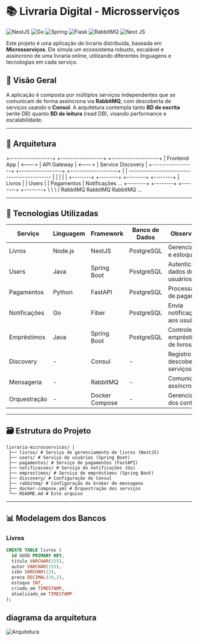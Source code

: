 # 📚 Livraria Digital - Microsserviços
![NestJS](https://img.shields.io/badge/nestjs-%23E0234E.svg?style=for-the-badge&logo=nestjs&logoColor=white)
![Go](https://img.shields.io/badge/go-%2300ADD8.svg?style=for-the-badge&logo=go&logoColor=white)
![Spring](https://img.shields.io/badge/spring-%236DB33F.svg?style=for-the-badge&logo=spring&logoColor=white)
![Flask](https://img.shields.io/badge/flask-%23000.svg?style=for-the-badge&logo=flask&logoColor=white)
![RabbitMQ](https://img.shields.io/badge/Rabbitmq-FF6600?style=for-the-badge&logo=rabbitmq&logoColor=white)
![Next JS](https://img.shields.io/badge/Next-black?style=for-the-badge&logo=next.js&logoColor=white)

Este projeto é uma aplicação de livraria distribuída, baseada em **Microsserviços**. Ele simula um ecossistema robusto, escalável e assíncrono de uma livraria online, utilizando diferentes linguagens e tecnologias em cada serviço.


## 📌 Visão Geral

A aplicação é composta por múltiplos serviços independentes que se comunicam de forma assíncrona via **RabbitMQ**, com descoberta de serviços usando o **Consul**. A arquitetura contempla tanto **BD de escrita** (write DB) quanto **BD de leitura** (read DB), visando performance e escalabilidade.

---

## 🧱 Arquitetura

+------------------+ +------------------+ +--------------------+ | Frontend App | <---> | API Gateway | <---> | Service Discovery | +------------------+ +------------------+ +--------------------+ | | --------------------------------------------- | | | | | +--------+ +--------+ +--------+ +--------+
| Livros | | Users | | Pagamentos | Notificações ... +--------+ +--------+ +--------+ +--------+ \ \ \ / RabbitMQ RabbitMQ RabbitMQ ...


---

## 🔧 Tecnologias Utilizadas

| Serviço         | Linguagem | Framework       | Banco de Dados | Observações                        |
|----------------|-----------|------------------|----------------|------------------------------------|
| Livros         | Node.js   | NestJS           | PostgreSQL     | Gerencia livros e estoque          |
| Users          | Java      | Spring Boot      | PostgreSQL     | Autenticação e dados dos usuários  |
| Pagamentos     | Python    | FastAPI          | PostgreSQL     | Processamento de pagamentos        |
| Notificações   | Go        | Fiber            | PostgreSQL     | Envia notificações aos usuários    |
| Empréstimos    | Java      | Spring Boot      | PostgreSQL     | Controle de empréstimos de livros  |
| Discovery      | -         | Consul           | -              | Registro e descoberta de serviços  |
| Mensageria     | -         | RabbitMQ         | -              | Comunicação assíncrona             |
| Orquestração   | -         | Docker Compose   | -              | Gerenciamento dos containers       |

---

## 🗃️ Estrutura do Projeto

```tree
livraria-microsservicos/ │
 ├── livros/ # Serviço de gerenciamento de livros (NestJS) 
 ├── users/ # Serviço de usuários (Spring Boot) 
 ├── pagamentos/ # Serviço de pagamentos (FastAPI)
 ├── notificacoes/ # Serviço de notificações (Go) 
 ├── emprestimos/ # Serviço de empréstimos (Spring Boot) 
 ├── discovery/ # Configuração do Consul 
 ├── rabbitmq/ # Configuração do broker de mensagens 
 ├── docker-compose.yml # Orquestração dos serviços
 └── README.md # Este arquivo
```

---

## 📊 Modelagem dos Bancos

### Livros
```sql
CREATE TABLE livros (
  id UUID PRIMARY KEY,
  titulo VARCHAR(255),
  autor VARCHAR(255),
  isbn VARCHAR(13),
  preco DECIMAL(10,2),
  estoque INT,
  criado_em TIMESTAMP,
  atualizado_em TIMESTAMP
);
```


## diagrama da arquitetura

![Arquitetura](./diagrama.png)